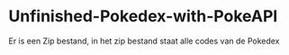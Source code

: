 # Unfinished-Pokedex-with-PokeAPI

Er is een Zip bestand, in het zip bestand staat alle codes van de Pokedex
